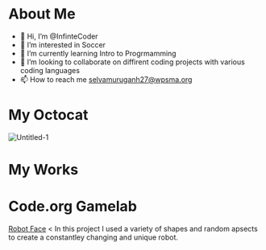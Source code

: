# About Me
- 👋 Hi, I’m @InfinteCoder
- 👀 I’m interested in Soccer
- 🌱 I’m currently learning Intro to Progrmamming
- 💞️ I’m looking to collaborate on diffirent coding projects with various coding languages
- 📫 How to reach me selvamuruganh27@wpsma.org

# My Octocat 
![Untitled-1](https://github.com/InfinteCoder/InfinteCoder/assets/146842714/dbcab1f5-5e87-40de-955e-32f62037ca1a)
 
# My Works


# Code.org Gamelab 
[Robot Face](https://InfitnteCoder.github.io/Robot/)
< In this project I used a variety of shapes and random apsects to create a constantley changing and unique robot.
